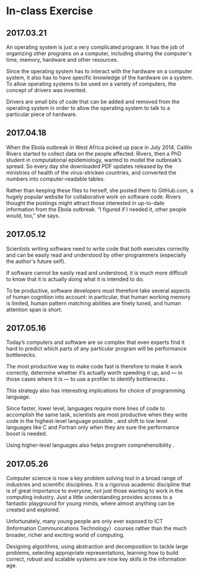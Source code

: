 # In-class Exercise

## 2017.03.21

An operating system is just a very complicated program. It has the job of organizing other programs on a computer, including sharing the computer's time, memory, hardware and other resources. 

Since the operating system has to interact with the hardware on a computer system, it also has to have specific knowledge of the hardware on a system. To allow operating systems to be used on a variety of computers, the concept of drivers was invented. 

Drivers are small bits of code that can be added and removed from the operating system in order to allow the operating system to talk to a particular piece of hardware. 

## 2017.04.18

When the Ebola outbreak in West Africa picked up pace in July 2014, Caitlin Rivers started to collect data on the people affected. Rivers, then a PhD student in computational epidemiology, wanted to model the outbreak’s spread. So every day she downloaded PDF updates released by the ministries of health of the virus-stricken countries, and converted the numbers into computer-readable tables. 

Rather than keeping these files to herself, she posted them to GitHub.com, a hugely popular website for collaborative work on software code. Rivers thought the postings might attract those interested in up-to-date information from the Ebola outbreak. “I figured if I needed it, other people would, too,” she says.

## 2017.05.12

Scientists writing software need to write code that both executes correctly and can be easily read and understood by other programmers (especially the author's future self). 

If software cannot be easily read and understood, it is much more difficult to know that it is actually doing what it is intended to do. 

To be productive, software developers must therefore take several aspects of human cognition into account: in particular, that human working memory is limited, human pattern matching abilities are finely tuned, and human attention span is short.

## 2017.05.16

Today’s computers and software are so complex that even experts  find it hard to predict which parts of any particular program will be performance bottlenecks. 

The most productive way to make code fast is therefore to make it work correctly, determine whether it’s actually worth speeding it up, and — in those cases where it is — to use a profiler to identify bottlenecks .

This strategy also has interesting implications for choice of programming language. 

Since faster, lower level, languages require more lines of code to accomplish the same task, scientists are most productive when they write code in the highest-level language possible , and shift to low level languages like C and Fortran only when they are sure the performance boost is needed.

Using higher-level languages also helps program comprehensibility .


## 2017.05.26

Computer science is now a key problem solving tool in a broad range of industries and scientific disciplines. It is a rigorous academic discipline that is of great importance to everyone, not just those wanting to work in the computing industry. Just a little understanding provides access to a fantastic playground for young minds, where almost anything can be created and explored. 

Unfortunately, many young people are only ever exposed to ICT (Information Communications Technology）courses rather than the much broader, richer and exciting world of computing. 

Designing algorithms, using abstraction and decomposition to tackle large problems, selecting appropriate representations, learning how to build correct, robust and scalable systems are now key skills in the information age.

